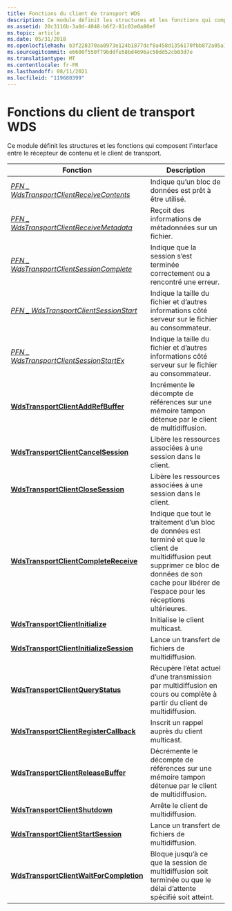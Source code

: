 ```yaml
---
title: Fonctions du client de transport WDS
description: Ce module définit les structures et les fonctions qui composent l’interface entre le récepteur de contenu et le client de transport.
ms.assetid: 20c3116b-3a0d-4048-b6f2-81c03e0a80ef
ms.topic: article
ms.date: 05/31/2018
ms.openlocfilehash: b3f228370aa0973e124b1877dcf8a458d1356170fbb872a05a1867ac0489c00a
ms.sourcegitcommit: e6600f550f79bddfe58bd4696ac50dd52cb03d7e
ms.translationtype: MT
ms.contentlocale: fr-FR
ms.lasthandoff: 08/11/2021
ms.locfileid: "119680399"
---
```

# <a name="wds-transport-client-functions"></a>Fonctions du client de transport WDS

Ce module définit les structures et les fonctions qui composent l’interface entre le récepteur de contenu et le client de transport.



| Fonction                                                                              | Description                                                                                                                                                                 |
|---------------------------------------------------------------------------------------|-----------------------------------------------------------------------------------------------------------------------------------------------------------------------------|
| [*PFN \_ WdsTransportClientReceiveContents*](/windows/desktop/api/Wdstci/nc-wdstci-pfn_wdstransportclientreceivecontents) | Indique qu’un bloc de données est prêt à être utilisé.                                                                                                                         |
| [*PFN \_ WdsTransportClientReceiveMetadata*](/windows/desktop/api/Wdstci/nc-wdstci-pfn_wdstransportclientreceivemetadata) | Reçoit des informations de métadonnées sur un fichier.                                                                                                                                 |
| [*PFN \_ WdsTransportClientSessionComplete*](/windows/desktop/api/Wdstci/nc-wdstci-pfn_wdstransportclientsessioncomplete) | Indique que la session s’est terminée correctement ou a rencontré une erreur.                                                                                                  |
| [*PFN \_ WdsTransportClientSessionStart*](/windows/desktop/api/Wdstci/nc-wdstci-pfn_wdstransportclientsessionstart)       | Indique la taille du fichier et d’autres informations côté serveur sur le fichier au consommateur.                                                                                   |
| [*PFN \_ WdsTransportClientSessionStartEx*](/windows/desktop/api/Wdstci/nc-wdstci-pfn_wdstransportclientsessionstartex)   | Indique la taille du fichier et d’autres informations côté serveur sur le fichier au consommateur.                                                                                   |
| [**WdsTransportClientAddRefBuffer**](/windows/desktop/api/Wdstci/nf-wdstci-wdstransportclientaddrefbuffer)              | Incrémente le décompte de références sur une mémoire tampon détenue par le client de multidiffusion.                                                                                                   |
| [**WdsTransportClientCancelSession**](/windows/desktop/api/Wdstci/nf-wdstci-wdstransportclientcancelsession)            | Libère les ressources associées à une session dans le client.                                                                                                             |
| [**WdsTransportClientCloseSession**](/windows/desktop/api/Wdstci/nf-wdstci-wdstransportclientclosesession)              | Libère les ressources associées à une session dans le client.                                                                                                             |
| [**WdsTransportClientCompleteReceive**](/windows/desktop/api/Wdstci/nf-wdstci-wdstransportclientcompletereceive)        | Indique que tout le traitement d’un bloc de données est terminé et que le client de multidiffusion peut supprimer ce bloc de données de son cache pour libérer de l’espace pour les réceptions ultérieures. |
| [**WdsTransportClientInitialize**](/windows/desktop/api/Wdstci/nf-wdstci-wdstransportclientinitialize)                  | Initialise le client multicast.                                                                                                                                           |
| [**WdsTransportClientInitializeSession**](/windows/desktop/api/Wdstci/nf-wdstci-wdstransportclientinitializesession)    | Lance un transfert de fichiers de multidiffusion.                                                                                                                                        |
| [**WdsTransportClientQueryStatus**](/windows/desktop/api/Wdstci/nf-wdstci-wdstransportclientquerystatus)                | Récupère l’état actuel d’une transmission par multidiffusion en cours ou complète à partir du client de multidiffusion.                                                                    |
| [**WdsTransportClientRegisterCallback**](/windows/desktop/api/Wdstci/nf-wdstci-wdstransportclientregistercallback)      | Inscrit un rappel auprès du client multicast.                                                                                                                             |
| [**WdsTransportClientReleaseBuffer**](/windows/desktop/api/Wdstci/nf-wdstci-wdstransportclientreleasebuffer)            | Décrémente le décompte de références sur une mémoire tampon détenue par le client de multidiffusion.                                                                                                   |
| [**WdsTransportClientShutdown**](/windows/desktop/api/Wdstci/nf-wdstci-wdstransportclientshutdown)                      | Arrête le client de multidiffusion.                                                                                                                                            |
| [**WdsTransportClientStartSession**](/windows/desktop/api/Wdstci/nf-wdstci-wdstransportclientstartsession)              | Lance un transfert de fichiers de multidiffusion.                                                                                                                                        |
| [**WdsTransportClientWaitForCompletion**](/windows/desktop/api/Wdstci/nf-wdstci-wdstransportclientwaitforcompletion)    | Bloque jusqu’à ce que la session de multidiffusion soit terminée ou que le délai d’attente spécifié soit atteint.                                                                                  |



 

 

 




